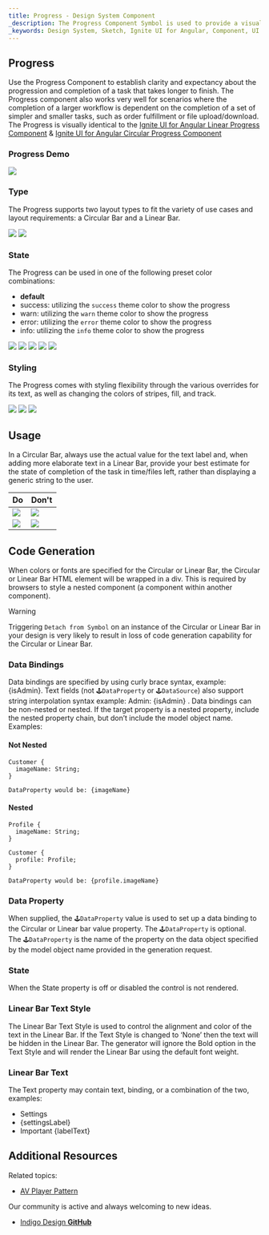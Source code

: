 ```yaml
---
title: Progress - Design System Component
_description: The Progress Component Symbol is used to provide a visual indication regarding the status, progress or completion of a task. 
_keywords: Design System, Sketch, Ignite UI for Angular, Component, UI Library, Widgets
---
```


## Progress

Use the Progress Component to establish clarity and expectancy about the progression and completion of a task that takes longer to finish. The Progress component also works very well for scenarios where the completion of a larger workflow is dependent on the completion of a set of simpler and smaller tasks, such as order fulfillment or file upload/download. The Progress is visually identical to the [Ignite UI for Angular Linear Progress Component](https://www.infragistics.com/products/ignite-ui-angular/angular/components/linear_progress.html) & [Ignite UI for Angular Circular Progress Component](https://www.infragistics.com/products/ignite-ui-angular/angular/components/circular_progress.html)

### Progress Demo

![](../images/progress_demo.png)

### Type

The Progress supports two layout types to fit the variety of use cases and layout requirements: a Circular Bar and a Linear Bar.

![](../images/progress_circular.png)
![](../images/progress_linear.png)

### State

The Progress can be used in one of the following preset color combinations:

- **default**
- success: utilizing the `success` theme color to show the progress
- warn: utilizing the `warn` theme color to show the progress
- error: utilizing the `error` theme color to show the progress
- info: utilizing the `info` theme color to show the progress

![](../images/progress_default.png)
![](../images/progress_success.png)
![](../images/progress_warn.png)
![](../images/progress_error.png)
![](../images/progress_info.png)

### Styling

The Progress comes with styling flexibility through the various overrides for its text, as well as changing the colors of stripes, fill, and track.

![](../images/progress_striped.png)
![](../images/progress_clear.png)
![](../images/progress_twocolor.png)

## Usage

In a Circular Bar, always use the actual value for the text label and, when adding more elaborate text in a Linear Bar, provide your best estimate for the state of completion of the task in time/files left, rather than displaying a generic string to the user.

| Do                              | Don't                             |
| ------------------------------- | --------------------------------- |
| ![](../images/progress_do1.png) | ![](../images/progress_dont1.png) |
| ![](../images/progress_do2.png) | ![](../images/progress_dont2.png) |

## Code Generation

When colors or fonts are specified for the Circular or Linear Bar, the Circular or Linear Bar HTML element will be wrapped in a div. This is required by browsers to style a nested component (a component within another component).

> [!WARNING]
> Triggering `Detach from Symbol` on an instance of the Circular or Linear Bar in your design is very likely to result in loss of code generation capability for the Circular or Linear Bar.

### Data Bindings

Data bindings are specified by using curly brace syntax, example: {isAdmin}. Text fields (not `🕹️DataProperty` or `🕹️DataSource`) also support string interpolation syntax example: Admin: {isAdmin} . Data bindings can be non-nested or nested. If the target property is a nested property, include the nested property chain, but don’t include the model object name. Examples:

#### Not Nested

```PseudoCode
Customer {
  imageName: String;
}

DataProperty would be: {imageName}
```

#### Nested

```PseudoCode
Profile {
  imageName: String;
}

Customer {
  profile: Profile;
}

DataProperty would be: {profile.imageName}
```

### Data Property

When supplied, the `🕹️DataProperty` value is used to set up a data binding to the Circular or Linear bar value property. The `🕹️DataProperty` is optional. The `🕹️DataProperty` is the name of the property on the data object specified by the model object name provided in the generation request.

### State

When the State property is off or disabled the control is not rendered.

### Linear Bar Text Style

The Linear Bar Text Style is used to control the alignment and color of the text in the Linear Bar. If the Text Style is changed to ‘None’ then the text will be hidden in the Linear Bar. The generator will ignore the Bold option in the Text Style and will render the Linear Bar using the default font weight.

### Linear Bar Text

The Text property may contain text, binding, or a combination of the two, examples:

- Settings
- {settingsLabel}
- Important {labelText}

## Additional Resources

Related topics:

- [AV Player Pattern](av-player.md)
  <div class="divider--half"></div>

Our community is active and always welcoming to new ideas.

- [Indigo Design **GitHub**](https://github.com/IgniteUI/design-system-docfx)

```

```
